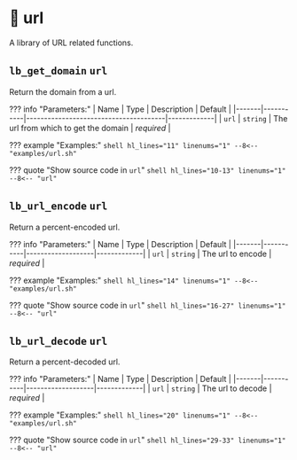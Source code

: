 # :link: url

A library of URL related functions.

## `lb_get_domain` `url`

Return the domain from a url.

??? info "Parameters:"
    | Name  | Type      | Description                           | Default     |
    |-------|-----------|---------------------------------------|-------------|
    | `url` | `string`  | The url from which to get the domain  | *required*  |

??? example "Examples:"
    ```shell hl_lines="11" linenums="1"
    --8<-- "examples/url.sh"
    ```

??? quote "Show source code in `url`"
    ```shell hl_lines="10-13" linenums="1"
    --8<-- "url"
    ```

## `lb_url_encode` `url`

Return a percent-encoded url.

??? info "Parameters:"
    | Name  | Type      | Description       | Default     |
    |-------|-----------|-------------------|-------------|
    | `url` | `string`  | The url to encode | *required*  |

??? example "Examples:"
    ```shell hl_lines="14" linenums="1"
    --8<-- "examples/url.sh"
    ```

??? quote "Show source code in `url`"
    ```shell hl_lines="16-27" linenums="1"
    --8<-- "url"
    ```

## `lb_url_decode` `url`

Return a percent-decoded url.

??? info "Parameters:"
    | Name  | Type      | Description       | Default     |
    |-------|-----------|-------------------|-------------|
    | `url` | `string`  | The url to decode | *required*  |

??? example "Examples:"
    ```shell hl_lines="20" linenums="1"
    --8<-- "examples/url.sh"
    ```

??? quote "Show source code in `url`"
    ```shell hl_lines="29-33" linenums="1"
    --8<-- "url"
    ```
